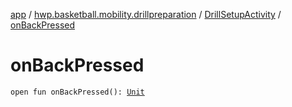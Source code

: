 [app](../../index.md) / [hwp.basketball.mobility.drillpreparation](../index.md) / [DrillSetupActivity](index.md) / [onBackPressed](.)

# onBackPressed

`open fun onBackPressed(): `[`Unit`](https://kotlinlang.org/api/latest/jvm/stdlib/kotlin/-unit/index.html)